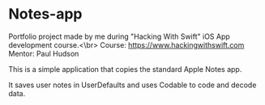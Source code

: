 # Notes-app
Portfolio project made by me during "Hacking With Swift" iOS App development course.<\br>
Course: https://www.hackingwithswift.com
Mentor: Paul Hudson

This is a simple application that copies the standard Apple Notes app.

It saves user notes in UserDefaults and uses Codable to code and decode data.
